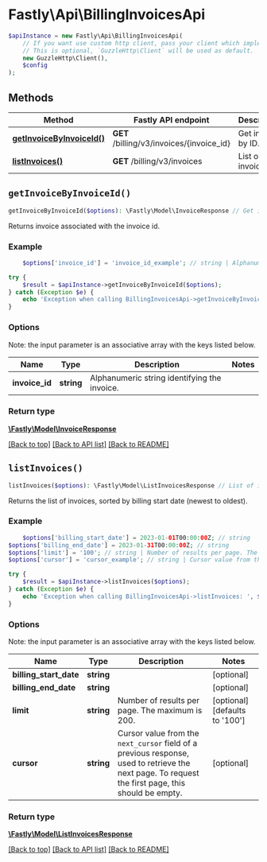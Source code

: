 # Fastly\Api\BillingInvoicesApi


```php
$apiInstance = new Fastly\Api\BillingInvoicesApi(
    // If you want use custom http client, pass your client which implements `GuzzleHttp\ClientInterface`.
    // This is optional, `GuzzleHttp\Client` will be used as default.
    new GuzzleHttp\Client(),
    $config
);
```

## Methods

Method | Fastly API endpoint | Description
------------- | ------------- | -------------
[**getInvoiceByInvoiceId()**](BillingInvoicesApi.md#getInvoiceByInvoiceId) | **GET** /billing/v3/invoices/{invoice_id} | Get invoice by ID.
[**listInvoices()**](BillingInvoicesApi.md#listInvoices) | **GET** /billing/v3/invoices | List of invoices.


## `getInvoiceByInvoiceId()`

```php
getInvoiceByInvoiceId($options): \Fastly\Model\InvoiceResponse // Get invoice by ID.
```

Returns invoice associated with the invoice id.

### Example
```php
    $options['invoice_id'] = 'invoice_id_example'; // string | Alphanumeric string identifying the invoice.

try {
    $result = $apiInstance->getInvoiceByInvoiceId($options);
} catch (Exception $e) {
    echo 'Exception when calling BillingInvoicesApi->getInvoiceByInvoiceId: ', $e->getMessage(), PHP_EOL;
}
```

### Options

Note: the input parameter is an associative array with the keys listed below.

Name | Type | Description  | Notes
------------- | ------------- | ------------- | -------------
**invoice_id** | **string** | Alphanumeric string identifying the invoice. |

### Return type

[**\Fastly\Model\InvoiceResponse**](../Model/InvoiceResponse.md)

[[Back to top]](#) [[Back to API list]](../../README.md#endpoints)
[[Back to README]](../../README.md)

## `listInvoices()`

```php
listInvoices($options): \Fastly\Model\ListInvoicesResponse // List of invoices.
```

Returns the list of invoices, sorted by billing start date (newest to oldest).

### Example
```php
    $options['billing_start_date'] = 2023-01-01T00:00:00Z; // string
$options['billing_end_date'] = 2023-01-31T00:00:00Z; // string
$options['limit'] = '100'; // string | Number of results per page. The maximum is 200.
$options['cursor'] = 'cursor_example'; // string | Cursor value from the `next_cursor` field of a previous response, used to retrieve the next page. To request the first page, this should be empty.

try {
    $result = $apiInstance->listInvoices($options);
} catch (Exception $e) {
    echo 'Exception when calling BillingInvoicesApi->listInvoices: ', $e->getMessage(), PHP_EOL;
}
```

### Options

Note: the input parameter is an associative array with the keys listed below.

Name | Type | Description  | Notes
------------- | ------------- | ------------- | -------------
**billing_start_date** | **string** |  | [optional]
**billing_end_date** | **string** |  | [optional]
**limit** | **string** | Number of results per page. The maximum is 200. | [optional] [defaults to '100']
**cursor** | **string** | Cursor value from the `next_cursor` field of a previous response, used to retrieve the next page. To request the first page, this should be empty. | [optional]

### Return type

[**\Fastly\Model\ListInvoicesResponse**](../Model/ListInvoicesResponse.md)

[[Back to top]](#) [[Back to API list]](../../README.md#endpoints)
[[Back to README]](../../README.md)
